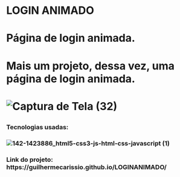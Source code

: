 # LOGIN ANIMADO
<h1>Página de login animada.<h1/>
<h1>Mais um projeto, dessa vez, uma página de login animada.<h1/>

![Captura de Tela (32)](https://user-images.githubusercontent.com/79383274/212827654-8ce77e91-f99b-4fb7-b232-f8c567ed4628.png)


<h3>Tecnologias usadas:<h3/>

![142-1423886_html5-css3-js-html-css-javascript (1)](https://user-images.githubusercontent.com/79383274/212827776-7faf5ce6-9c45-4ed8-9bf4-804aca9c7df7.png)

<h3>Link do projeto: https://guilhermecarissio.github.io/LOGINANIMADO/<h3/>
